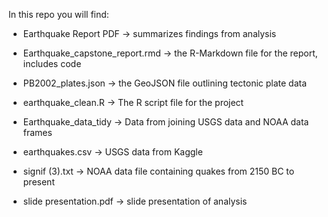 
In this repo you will find:

- Earthquake Report PDF
  -> summarizes findings from analysis
  
- Earthquake_capstone_report.rmd
  -> the R-Markdown file for the report, includes code
  
- PB2002_plates.json
  -> the GeoJSON file outlining tectonic plate data
  
- earthquake_clean.R
  -> The R script file for the project
  
- Earthquake_data_tidy
  -> Data from joining USGS data and NOAA data frames
  
- earthquakes.csv
  -> USGS data from Kaggle
  
- signif (3).txt
  -> NOAA data file containing quakes from 2150 BC to present

- slide presentation.pdf
  -> slide presentation of analysis

